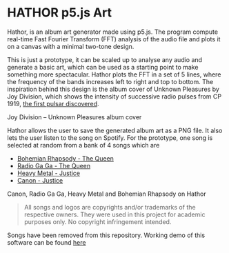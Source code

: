 # HATHOR p5.js Art

Hathor, is an album art generator made using p5.js. The program compute real-time Fast Fourier Transform (FFT) analysis of the audio file and plots it on a canvas with a minimal two-tone design.

This is just a prototype, it can be scaled up to analyse any audio and generate a basic art, which can be used as a starting point to make something more spectacular. Hathor plots the FFT in a set of 5 lines, where the frequency of the bands increases left to right and top to bottom. The inspiration behind this design is the album cover of Unknown Pleasures by Joy Division, which shows the intensity of successive radio pulses from CP 1919, [the first pulsar discovered](https://blogs.scientificamerican.com/sa-visual/pop-culture-pulsar-origin-story-of-joy-division-s-unknown-pleasures-album-cover-video/).

Joy Division – Unknown Pleasures album cover

Hathor allows the user to save the generated album art as a PNG file. It also lets the user listen to the song on Spotify. For the prototype, one song is selected at random from a bank of 4 songs which are

- [Bohemian Rhapsody - The Queen](https://open.spotify.com/track/1ONqVFerUEyoXpgtBpbzfM?si=P56G95CKSmel-5l1rCpz2w)
- [Radio Ga Ga - The Queen](https://open.spotify.com/track/30cjrAb2I858LOMhwGcrjd?si=6fUurRWaSruNQ1ueE0lBIQ)
- [Heavy Metal - Justice](https://open.spotify.com/track/621W0YFtYurfPC6hwvmWgc?si=ihsnFk3bSzeIKPWlB9J7Cg)
- [Canon - Justice](https://open.spotify.com/track/5GsdNmkpAbtZnUt5VxtbHm?si=B3gu3WrcSNmmCA64eOTIOQ)

Canon, Radio Ga Ga, Heavy Metal and Bohemian Rhapsody on Hathor

> All songs and logos are copyrights and/or trademarks of the respective owners. They were used in this project for academic purposes only.
> No copyright infringement intended.

Songs have been removed from this repository. Working demo of this software can be found [here](https://www.openprocessing.org/sketch/554970)